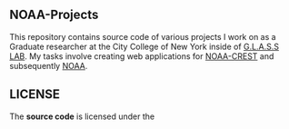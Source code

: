 NOAA-Projects
-------------

This repository contains source code of various projects I work on as a Graduate researcher at the City College of New York inside of 
[G.L.A.S.S LAB](https://bitbucket.org/glasslab/profile/members). My tasks involve creating web applications for [NOAA-CREST](http://crest.ccny.cuny.edu/) and subsequently [NOAA](http://www.noaa.gov/).

LICENSE
-------

The **source code** is licensed under the 
